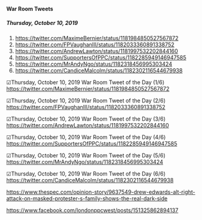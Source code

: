 **War Room Tweets**

##### Thursday, October 10, 2019
1) https://twitter.com/MaximeBernier/status/1181984850527567872
2) https://twitter.com/FPVaughanIII/status/1182033360891338752
3) https://twitter.com/AndrewLawton/status/1181997532202844160
4) https://twitter.com/SupportersOfPPC/status/1182285949146947585
5) https://twitter.com/MrAndyNgo/status/1182318456995303424
6) https://twitter.com/CandiceMalcolm/status/1182302116544679938


☑Thursday, October 10, 2019
War Room Tweet of the Day (1/6)
https://twitter.com/MaximeBernier/status/1181984850527567872

☑Thursday, October 10, 2019
War Room Tweet of the Day (2/6)
https://twitter.com/FPVaughanIII/status/1182033360891338752

☑Thursday, October 10, 2019
War Room Tweet of the Day (3/6)
https://twitter.com/AndrewLawton/status/1181997532202844160

☑Thursday, October 10, 2019
War Room Tweet of the Day (4/6)
https://twitter.com/SupportersOfPPC/status/1182285949146947585


☑Thursday, October 10, 2019
War Room Tweet of the Day (5/6)
https://twitter.com/MrAndyNgo/status/1182318456995303424

☑Thursday, October 10, 2019
War Room Tweet of the Day (6/6)
https://twitter.com/CandiceMalcolm/status/1182302116544679938


https://www.thespec.com/opinion-story/9637549-drew-edwards-alt-right-attack-on-masked-protester-s-family-shows-the-real-dark-side



https://www.facebook.com/londonppcwest/posts/151325862894137

